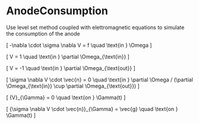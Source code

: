 # AnodeConsumption
Use level set method coupled with elettromagnetic equations to simulate the consumption of the anode

<script type="text/javascript" async
  src="https://cdnjs.cloudflare.com/ajax/libs/mathjax/2.7.7/MathJax.js?config=TeX-MML-AM_CHTML">
</script>

\[
-\nabla \cdot \sigma \nabla V = f \quad \text{in } \Omega
\]

\[
V = 1 \quad \text{in } \partial \Omega_{\text{in}}
\]

\[
V = -1 \quad \text{in } \partial \Omega_{\text{out}}
\]

\[
\sigma \nabla V \cdot \vec{n} = 0 \quad \text{in } \partial \Omega / (\partial \Omega_{\text{in}} \cup \partial \Omega_{\text{out}})
\]

\[
\{V\}_{\Gamma} = 0 \quad \text{on } \Gamma(t)
\]

\[
\{\sigma \nabla V \cdot \vec{n}\}_{\Gamma} = \vec{g} \quad \text{on } \Gamma(t)
\]


